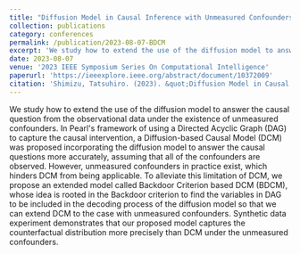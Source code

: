 ```yaml
---
title: "Diffusion Model in Causal Inference with Unmeasured Confounders"
collection: publications
category: conferences
permalink: /publication/2023-08-07-BDCM
excerpt: 'We study how to extend the use of the diffusion model to answer the causal question from the observational data under the existence of unmeasured confounders.'
date: 2023-08-07
venue: '2023 IEEE Symposium Series On Computational Intelligence'
paperurl: 'https://ieeexplore.ieee.org/abstract/document/10372009'
citation: 'Shimizu, Tatsuhiro. (2023). &quot;Diffusion Model in Causal Inference with Unmeasured Confounders.&quot; <i>in Proceedings of 2023 IEEE Symposium Series On Computational Intelligence</i>.'
---
```



We study how to extend the use of the diffusion model to answer the causal question from the observational data under the existence of unmeasured confounders. In Pearl's framework of using a Directed Acyclic Graph (DAG) to capture the causal intervention, a Diffusion-based Causal Model (DCM) was proposed incorporating the diffusion model to answer the causal questions more accurately, assuming that all of the confounders are observed. However, unmeasured confounders in practice exist, which hinders DCM from being applicable. To alleviate this limitation of DCM, we propose an extended model called Backdoor Criterion based DCM (BDCM), whose idea is rooted in the Backdoor criterion to find the variables in DAG to be included in the decoding process of the diffusion model so that we can extend DCM to the case with unmeasured confounders. Synthetic data experiment demonstrates that our proposed model captures the counterfactual distribution more precisely than DCM under the unmeasured confounders.

<!-- ---
title: "Paper Title Number 4"
collection: publications
category: conferences
permalink: /publication/2024-02-17-paper-title-number-4
excerpt: 'This paper is about fixing template issue #693.'
date: 2024-02-17
venue: 'GitHub Journal of Bugs'
paperurl: 'http://academicpages.github.io/files/paper3.pdf'
citation: 'Your Name, You. (2024). &quot;Paper Title Number 3.&quot; <i>GitHub Journal of Bugs</i>. 1(3).'
---

The contents above will be part of a list of publications, if the user clicks the link for the publication than the contents of section will be rendered as a full page, allowing you to provide more information about the paper for the reader. When publications are displayed as a single page, the contents of the above "citation" field will automatically be included below this section in a smaller font. -->
